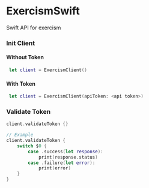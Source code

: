# ExercismSwift
Swift API for exercism

### Init Client 
#### Without Token
```swift
 let client = ExercismClient()
```
#### With Token
```swift
 let client = ExercismClient(apiToken: <api token>)
```

### Validate Token
```swift
client.validateToken {}

// Example 
client.validateToken {
    switch $0 {
        case .success(let response):
            print(response.status)
        case .failure(let error):
            print(error)
    }
}
```